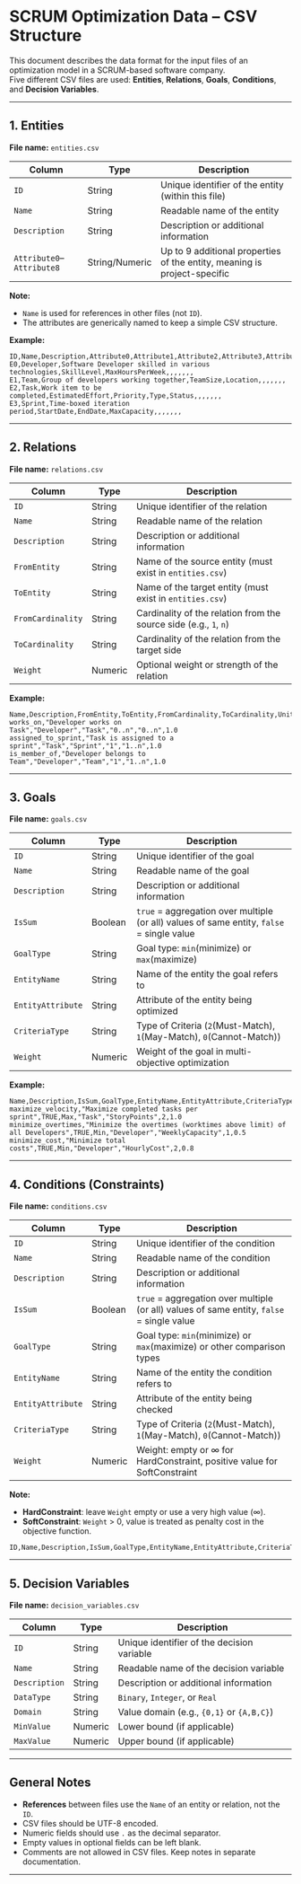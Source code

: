 # SCRUM Optimization Data – CSV Structure

This document describes the data format for the input files of an optimization model in a SCRUM-based software company.  
Five different CSV files are used: **Entities**, **Relations**, **Goals**, **Conditions**, and **Decision Variables**.

---

## 1. Entities

**File name:** `entities.csv`

| Column          | Type    | Description |
|-----------------|---------|-------------|
| `ID`            | String  | Unique identifier of the entity (within this file) |
| `Name`          | String  | Readable name of the entity |
| `Description`   | String  | Description or additional information |
| `Attribute0`–`Attribute8` | String/Numeric | Up to 9 additional properties of the entity, meaning is project-specific |

**Note:**  
- `Name` is used for references in other files (not `ID`).  
- The attributes are generically named to keep a simple CSV structure.

**Example:**
```csv
ID,Name,Description,Attribute0,Attribute1,Attribute2,Attribute3,Attribute4,Attribute5,Attribute6,Attribute7,Attribute8
E0,Developer,Software Developer skilled in various technologies,SkillLevel,MaxHoursPerWeek,,,,,,,
E1,Team,Group of developers working together,TeamSize,Location,,,,,,,
E2,Task,Work item to be completed,EstimatedEffort,Priority,Type,Status,,,,,,,
E3,Sprint,Time-boxed iteration period,StartDate,EndDate,MaxCapacity,,,,,,,
```

---

## 2. Relations

**File name:** `relations.csv`

| Column           | Type    | Description |
|------------------|---------|-------------|
| `ID`             | String  | Unique identifier of the relation |
| `Name`           | String  | Readable name of the relation |
| `Description`    | String  | Description or additional information |
| `FromEntity`     | String  | Name of the source entity (must exist in `entities.csv`) |
| `ToEntity`       | String  | Name of the target entity (must exist in `entities.csv`) |
| `FromCardinality`| String  | Cardinality of the relation from the source side (e.g., `1`, `n`) |
| `ToCardinality`  | String  | Cardinality of the relation from the target side |
| `Weight`         | Numeric | Optional weight or strength of the relation |

**Example:**
```csv
Name,Description,FromEntity,ToEntity,FromCardinality,ToCardinality,Unit,Weight
works_on,"Developer works on Task","Developer","Task","0..n","0..n",1.0
assigned_to_sprint,"Task is assigned to a sprint","Task","Sprint","1","1..n",1.0
is_member_of,"Developer belongs to Team","Developer","Team","1","1..n",1.0
```

---

## 3. Goals

**File name:** `goals.csv`

| Column           | Type    | Description |
|------------------|---------|-------------|
| `ID`             | String  | Unique identifier of the goal |
| `Name`           | String  | Readable name of the goal |
| `Description`    | String  | Description or additional information |
| `IsSum`          | Boolean | `true` = aggregation over multiple (or all) values of same entity, `false` = single value |
| `GoalType`       | String  | Goal type: `min`(minimize) or `max`(maximize) |
| `EntityName`     | String  | Name of the entity the goal refers to |
| `EntityAttribute`| String  | Attribute of the entity being optimized |
| `CriteriaType`   | String  | Type of Criteria (`2`(Must-Match), `1`(May-Match), `0`(Cannot-Match)) |
| `Weight`         | Numeric | Weight of the goal in multi-objective optimization |

**Example:**
```csv
Name,Description,IsSum,GoalType,EntityName,EntityAttribute,CriteriaType,Weight
maximize_velocity,"Maximize completed tasks per sprint",TRUE,Max,"Task","StoryPoints",2,1.0
minimize_overtimes,"Minimize the overtimes (worktimes above limit) of all Developers",TRUE,Min,"Developer","WeeklyCapacity",1,0.5
minimize_cost,"Minimize total costs",TRUE,Min,"Developer","HourlyCost",2,0.8
```

---

## 4. Conditions (Constraints)

**File name:** `conditions.csv`

| Column           | Type    | Description |
|------------------|---------|-------------|
| `ID`             | String  | Unique identifier of the condition |
| `Name`           | String  | Readable name of the condition |
| `Description`    | String  | Description or additional information |
| `IsSum`          | Boolean | `true` = aggregation over multiple (or all) values of same entity, `false` = single value |
| `GoalType`       | String  | Goal type: `min`(minimize) or `max`(maximize) or other comparison types |
| `EntityName`     | String  | Name of the entity the condition refers to |
| `EntityAttribute`| String  | Attribute of the entity being checked |
| `CriteriaType`   | String  | Type of Criteria (`2`(Must-Match), `1`(May-Match), `0`(Cannot-Match)) |
| `Weight`         | Numeric | Weight: empty or ∞ for HardConstraint, positive value for SoftConstraint |

**Note:**  
- **HardConstraint**: leave `Weight` empty or use a very high value (∞).  
- **SoftConstraint**: `Weight` > 0, value is treated as penalty cost in the objective function.

```csv
ID,Name,Description,IsSum,GoalType,EntityName,EntityAttribute,CriteriaType,Weight
```

---

## 5. Decision Variables

**File name:** `decision_variables.csv`

| Column        | Type    | Description |
|---------------|---------|-------------|
| `ID`          | String  | Unique identifier of the decision variable |
| `Name`        | String  | Readable name of the decision variable |
| `Description` | String  | Description or additional information |
| `DataType`    | String  | `Binary`, `Integer`, or `Real` |
| `Domain`      | String  | Value domain (e.g., `{0,1}` or `{A,B,C}`) |
| `MinValue`    | Numeric | Lower bound (if applicable) |
| `MaxValue`    | Numeric | Upper bound (if applicable) |

---

## General Notes

- **References** between files use the `Name` of an entity or relation, not the `ID`.  
- CSV files should be UTF-8 encoded.  
- Numeric fields should use `.` as the decimal separator.  
- Empty values in optional fields can be left blank.  
- Comments are not allowed in CSV files. Keep notes in separate documentation.

---

